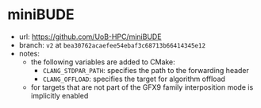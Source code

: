# miniBUDE

- url: <https://github.com/UoB-HPC/miniBUDE>
- branch: `v2` at `bea30762acaefee54ebaf3c68713b66414345e12`
- notes:
  - the following variables are added to CMake:
    - `CLANG_STDPAR_PATH`: specifies the path to the forwarding header
    - `CLANG_OFFLOAD`: specifies the target for algorithm offload
  - for targets that are not part of the GFX9 family interposition mode is
    implicitly enabled
